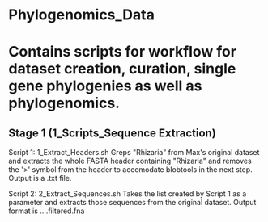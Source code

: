 # Phylogenomics_Data
# Contains scripts for workflow for dataset creation, curation, single gene phylogenies as well as phylogenomics.

## Stage 1 (1_Scripts_Sequence Extraction)
Script 1: 1_Extract_Headers.sh
Greps "Rhizaria" from Max's original dataset and extracts the whole FASTA header containing "Rhizaria" and removes the '>' symbol from the header to accomodate blobtools in the next step. Output is a .txt file.

Script 2: 2_Extract_Sequences.sh
Takes the list created by Script 1 as a parameter and extracts those sequences from the original dataset.
Output format is ....filtered.fna
